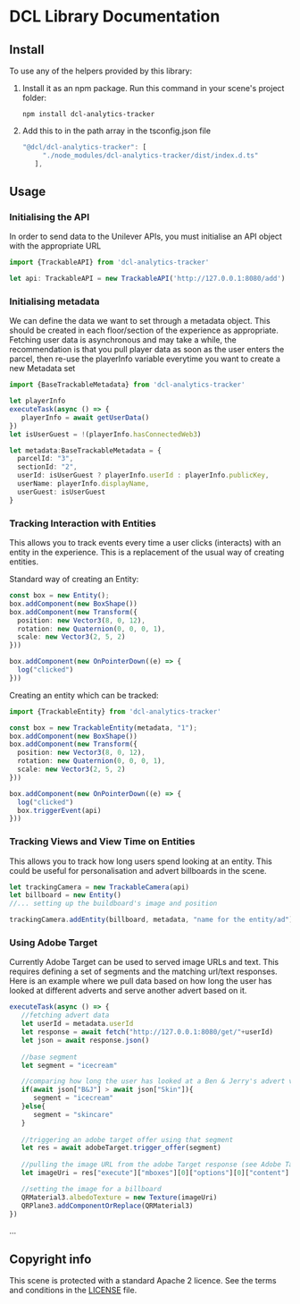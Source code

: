 # DCL Library Documentation

## Install

To use any of the helpers provided by this library:

1. Install it as an npm package. Run this command in your scene's project folder:

   ```
   npm install dcl-analytics-tracker
   ```

2. Add this to in the path array in the tsconfig.json file

   ```ts
   "@dcl/dcl-analytics-tracker": [
        "./node_modules/dcl-analytics-tracker/dist/index.d.ts"
      ],
   ```

## Usage

### Initialising the API

In order to send data to the Unilever APIs, you must initialise an API object with the appropriate URL

```ts
import {TrackableAPI} from 'dcl-analytics-tracker'

let api: TrackableAPI = new TrackableAPI('http://127.0.0.1:8080/add')
```

### Initialising metadata

We can define the data we want to set through a metadata object. This should be created in each floor/section of the experience as appropriate. Fetching user data is asynchronous and may take a while, the recommendation is that you pull player data as soon as the user enters the parcel, then re-use the playerInfo variable everytime you want to create a new Metadata set

```ts
import {BaseTrackableMetadata} from 'dcl-analytics-tracker'

let playerInfo
executeTask(async () => {
   playerInfo = await getUserData()
})
let isUserGuest = !(playerInfo.hasConnectedWeb3)

let metadata:BaseTrackableMetadata = {
  parcelId: "3",
  sectionId: "2",
  userId: isUserGuest ? playerInfo.userId : playerInfo.publicKey,
  userName: playerInfo.displayName,
  userGuest: isUserGuest
}
```

### Tracking Interaction with Entities

This allows you to track events every time a user clicks (interacts) with an entity in the experience. This is a replacement of the usual way of creating entities.

Standard way of creating an Entity:

```ts
const box = new Entity();
box.addComponent(new BoxShape())
box.addComponent(new Transform({
  position: new Vector3(8, 0, 12),
  rotation: new Quaternion(0, 0, 0, 1),
  scale: new Vector3(2, 5, 2)
}))

box.addComponent(new OnPointerDown((e) => {
  log("clicked")
}))
```

Creating an entity which can be tracked:

```ts
import {TrackableEntity} from 'dcl-analytics-tracker'

const box = new TrackableEntity(metadata, "1");
box.addComponent(new BoxShape())
box.addComponent(new Transform({
  position: new Vector3(8, 0, 12),
  rotation: new Quaternion(0, 0, 0, 1),
  scale: new Vector3(2, 5, 2)
}))

box.addComponent(new OnPointerDown((e) => {
  log("clicked")
  box.triggerEvent(api)
}))
```

### Tracking Views and View Time on Entities

This allows you to track how long users spend looking at an entity. This could be useful for personalisation and advert billboards in the scene.

```ts
let trackingCamera = new TrackableCamera(api)
let billboard = new Entity()
//... setting up the buildboard's image and position

trackingCamera.addEntity(billboard, metadata, "name for the entity/ad")
```


### Using Adobe Target

Currently Adobe Target can be used to served image URLs and text. This requires defining a set of segments and the matching url/text responses. Here is an example where we pull data based on how long the user has looked at different adverts and serve another advert based on it.

```ts
executeTask(async () => {
   //fetching advert data
   let userId = metadata.userId
   let response = await fetch("http://127.0.0.1:8080/get/"+userId)
   let json = await response.json()
   
   //base segment
   let segment = "icecream"

   //comparing how long the user has looked at a Ben & Jerry's advert vs a Skincare advert
   if(await json["B&J"] > await json["Skin"]){
      segment = "icecream"
   }else{
      segment = "skincare"
   }
   
   //triggering an adobe target offer using that segment
   let res = await adobeTarget.trigger_offer(segment)
   
   //pulling the image URL from the adobe Target response (see Adobe Target API documentation for more information)
   let imageUri = res["execute"]["mboxes"][0]["options"][0]["content"]

   //setting the image for a billboard
   QRMaterial3.albedoTexture = new Texture(imageUri)
   QRPlane3.addComponentOrReplace(QRMaterial3)
})
```
...

## Copyright info

This scene is protected with a standard Apache 2 licence. See the terms and conditions in the [LICENSE](/LICENSE) file.

